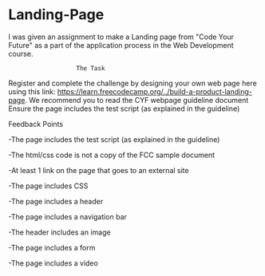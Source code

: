 # Landing-Page

I was given an assignment to make a Landing page from "Code Your Future" as a part of the application process in the Web Development course.
                       
                       The Task

Register and complete the challenge by designing your own web page here using
this link: https://learn.freecodecamp.org/../build-a-product-landing-page.
We recommend you to read the CYF webpage guideline document
Ensure the page includes the test script (as explained in the guideline)

Feedback Points

-The page includes the test script (as explained in the guideline)

-The html/css code is not a copy of the FCC sample document

-At least 1 link on the page that goes to an external site

-The page includes CSS

-The page includes a header

-The page includes a navigation bar

-The header includes an image

-The page includes a form

-The page includes a video
